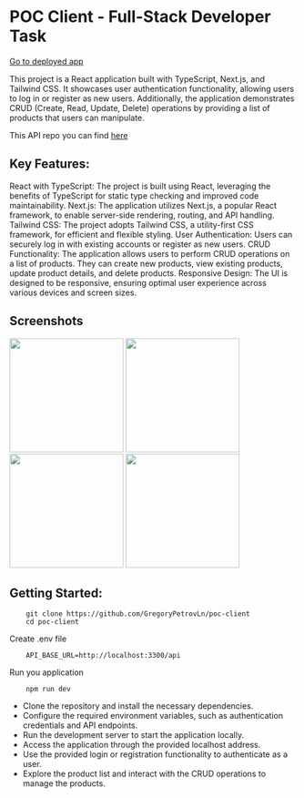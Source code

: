 # POC Client - Full-Stack Developer Task
[Go to deployed app](http://18.234.166.225:3000/)

This project is a React application built with TypeScript, Next.js, and Tailwind CSS. It showcases user authentication functionality, allowing users to log in or register as new users. Additionally, the application demonstrates CRUD (Create, Read, Update, Delete) operations by providing a list of products that users can manipulate.

This API repo you can find [here](https://github.com/GregoryPetrovLn/poc-system-api)

## Key Features:

React with TypeScript: The project is built using React, leveraging the benefits of TypeScript for static type checking and improved code maintainability.
Next.js: The application utilizes Next.js, a popular React framework, to enable server-side rendering, routing, and API handling.
Tailwind CSS: The project adopts Tailwind CSS, a utility-first CSS framework, for efficient and flexible styling.
User Authentication: Users can securely log in with existing accounts or register as new users.
CRUD Functionality: The application allows users to perform CRUD operations on a list of products. They can create new products, view existing products, update product details, and delete products.
Responsive Design: The UI is designed to be responsive, ensuring optimal user experience across various devices and screen sizes.

## Screenshots
<div align="left">
    <img src="https://firebasestorage.googleapis.com/v0/b/pet-projects-db.appspot.com/o/Portfolio%20previews%2FPOC%2FScreenshot%202023-05-08%20at%2013.47.48.png?alt=media&token=adb05c1d-a97f-4518-a06b-e35ac572a7fe" width="200px"</img> 
     <img src="https://firebasestorage.googleapis.com/v0/b/pet-projects-db.appspot.com/o/Portfolio%20previews%2FPOC%2FScreenshot%202023-05-08%20at%2013.48.02.png?alt=media&token=ec1876a4-8de6-4c87-af91-3f41003ba0fb" width="200px"</img> 
      <img src="https://firebasestorage.googleapis.com/v0/b/pet-projects-db.appspot.com/o/Portfolio%20previews%2FPOC%2FScreenshot%202023-05-08%20at%2013.48.30.png?alt=media&token=85d7cc30-2e8d-4e4a-b9e7-0e83e7aae810" width="200px"</img> 
     <img src="https://firebasestorage.googleapis.com/v0/b/pet-projects-db.appspot.com/o/Portfolio%20previews%2FPOC%2FScreenshot%202023-05-08%20at%2013.48.37.png?alt=media&token=9f35fb98-071d-4ee8-ada9-a67f2ef5272f" width="200px"</img> 
</div>

## Getting Started:

```
    git clone https://github.com/GregoryPetrovLn/poc-client
    cd poc-client
```
Create .env file
```
    API_BASE_URL=http://localhost:3300/api
```
Run you application
```
    npm run dev
```

- Clone the repository and install the necessary dependencies.
- Configure the required environment variables, such as authentication credentials and API endpoints.
- Run the development server to start the application locally.
- Access the application through the provided localhost address.
- Use the provided login or registration functionality to authenticate as a user.
- Explore the product list and interact with the CRUD operations to manage the products.
